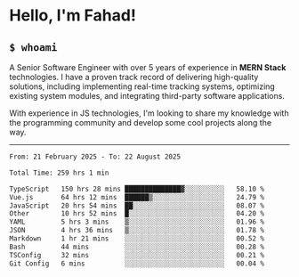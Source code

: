 <h1>Hello, I'm Fahad!</h1>

<h2><code>$ whoami</code></h2>

A Senior Software Engineer with over 5 years of experience in **MERN Stack** technologies. I have a proven track record of delivering high-quality solutions, including implementing real-time tracking systems, optimizing existing system modules, and integrating third-party software applications.

With experience in JS technologies, I'm looking to share my knowledge with the programming community and develop some cool projects along the way.

---

<!--START_SECTION:waka-->

```txt
From: 21 February 2025 - To: 22 August 2025

Total Time: 259 hrs 1 min

TypeScript   150 hrs 28 mins ██████████████▓░░░░░░░░░░   58.10 %
Vue.js       64 hrs 12 mins  ██████▒░░░░░░░░░░░░░░░░░░   24.79 %
JavaScript   20 hrs 54 mins  ██░░░░░░░░░░░░░░░░░░░░░░░   08.07 %
Other        10 hrs 52 mins  █░░░░░░░░░░░░░░░░░░░░░░░░   04.20 %
YAML         5 hrs 3 mins    ▒░░░░░░░░░░░░░░░░░░░░░░░░   01.96 %
JSON         4 hrs 36 mins   ▒░░░░░░░░░░░░░░░░░░░░░░░░   01.78 %
Markdown     1 hr 21 mins    ░░░░░░░░░░░░░░░░░░░░░░░░░   00.52 %
Bash         44 mins         ░░░░░░░░░░░░░░░░░░░░░░░░░   00.28 %
TSConfig     32 mins         ░░░░░░░░░░░░░░░░░░░░░░░░░   00.21 %
Git Config   6 mins          ░░░░░░░░░░░░░░░░░░░░░░░░░   00.04 %
```

<!--END_SECTION:waka-->

<!--
**heyFahad/heyFahad** is a ✨ _special_ ✨ repository because its `README.md` (this file) appears on your GitHub profile.

Here are some ideas to get you started:

- 🔭 I’m currently working on ...
- 🌱 I’m currently learning ...
- 👯 I’m looking to collaborate on ...
- 🤔 I’m looking for help with ...
- 💬 Ask me about ...
- 📫 How to reach me: ...
- 😄 Pronouns: ...
- ⚡ Fun fact: ...
-->
